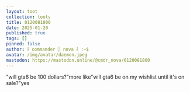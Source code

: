 ```yaml
---
layout: toot
collection: toots
title: 0120081800
date: 2025-01-20
published: true
tags: []
pinned: false
author: ⸸ commander ░ nova ⸸ :~$
avatar: /img/avatar/daemon.jpeg
mastodon: https://mastodon.online/@cmdr_nova/0120081800
---
```


"will gta6 be 100 dollars?"more like"will gta6 be on my wishlist until it's on sale?"yes
